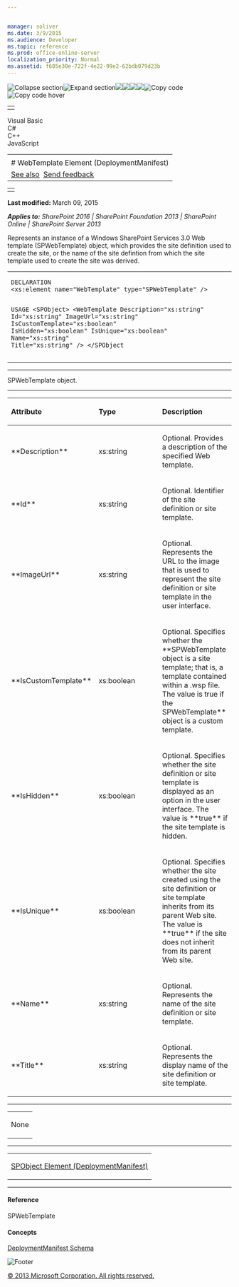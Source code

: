 ```yaml
---


manager: soliver
ms.date: 3/9/2015
ms.audience: Developer
ms.topic: reference
ms.prod: office-online-server
localization_priority: Normal
ms.assetid: f605e30e-722f-4e22-99e2-62bdb079d23b
---
```


![Collapse
section](../icons/collapse_all.gif "Collapse section")![Expand
section](../icons/expand_all.gif "Expand section")![](../icons/collapse_all.gif)![](../icons/expand_all.gif)![](../icons/dropdown.gif)![](../icons/dropdownHover.gif)![Copy
code](../icons/copycode.gif "Copy code")![Copy code
hover](../icons/copycodeHighlight.gif "Copy code hover")
<table>
<tbody>
<tr class="odd">
<td align="left"></td>
</tr>
</tbody>
</table>

Visual Basic  
C\#  
C++  
JavaScript  

<table>
<tbody>
<tr class="odd">
<td align="left"><span id="runningHeaderText"></span></td>
</tr>
<tr class="even">
<td align="left"># WebTemplate Element (DeploymentManifest)</td>
</tr>
<tr class="odd">
<td align="left"><a href="#seeAlsoToggle">See also</a>  <span id="headfeedbackarea" class="feedbackhead"><a href="javascript:SubmitFeedback(&#39;docthis@Microsoft.com&#39;,&#39;&#39;,&#39;&#39;,&#39;&#39;,&#39;1.0.18082.1225&#39;,&#39;%0\dThank%20you%20for%20your%20feedback.%20The%20developer%20writing%20teams%20use%20your%20feedback%20to%20improve%20documentation.%20While%20we%20are%20reviewing%20your%20feedback,%20we%20may%20send%20you%20e-mail%20to%20ask%20for%20clarification%20or%20feedback%20on%20a%20solution.%20We%20do%20not%20use%20your%20e-mail%20address%20for%20any%20other%20purpose%20and%20we%20delete%20it%20after%20we%20finish%20our%20review.%0\AFor%20further%20information%20about%20the%20privacy%20policies%20of%20Microsoft,%20please%20see%20http://privacy.microsoft.com/en-us/default.aspx.%0\A%0\d&#39;,&#39;Customer%20feedback&#39;);">Send feedback</a></span></td>
</tr>
</tbody>
</table>

<table>
<colgroup>
<col width="100%" />
</colgroup>
<tbody>
<tr class="odd">
<td align="left"></td>
</tr>
</tbody>
</table>

**Last modified:** March 09, 2015

***Applies to:** SharePoint 2016 | SharePoint Foundation 2013 |
SharePoint Online | SharePoint Server 2013*

Represents an instance of a Windows SharePoint Services 3.0 Web template
(<span sdata="cer" target="T:Microsoft.SharePoint.SPWebTemplate"><span
class="nolink">SPWebTemplate</span></span>) object, which provides the
site definition used to create the site, or the name of the site
defintion from which the site template used to create the site was
derived.

<span codelanguage="other"></span>
<table>
<colgroup>
<col width="100%" />
</colgroup>
<tbody>
<tr class="odd">
<td align="left"><pre><code>DECLARATION
&lt;xs:element name=&quot;WebTemplate&quot; type=&quot;SPWebTemplate&quot; /&gt;

USAGE
&lt;SPObject&gt;
        &lt;WebTemplate
                Description=&quot;xs:string&quot;
                Id=&quot;xs:string&quot;
                ImageUrl=&quot;xs:string&quot;
                IsCustomTemplate=&quot;xs:boolean&quot;
                IsHidden=&quot;xs:boolean&quot;
                IsUnique=&quot;xs:boolean&quot;
                Name=&quot;xs:string&quot;
                Title=&quot;xs:string&quot;
        /&gt;
&lt;/SPObject</code></pre></td>
</tr>
</tbody>
</table>


-----------------------------------------------------------------------------------------------------------------------------------------------------------------------------------------

<span sdata="cer" target="T:Microsoft.SharePoint.SPWebTemplate"><span
class="nolink">SPWebTemplate</span></span> object.


-----------------------------------------------------------------------------------------------------------------------------------------------------------------------------------------------

<table>
<colgroup>
<col width="33%" />
<col width="33%" />
<col width="33%" />
</colgroup>
<thead>
<tr class="header">
<th align="left"><p>Attribute</p></th>
<th align="left"><p>Type</p></th>
<th align="left"><p>Description</p></th>
</tr>
</thead>
<tbody>
<tr class="odd">
<td align="left"><p>**Description**</p></td>
<td align="left"><p>xs:string</p></td>
<td align="left"><p>Optional. Provides a description of the specified Web template.</p></td>
</tr>
<tr class="even">
<td align="left"><p>**Id**</p></td>
<td align="left"><p>xs:string</p></td>
<td align="left"><p>Optional. Identifier of the site definition or site template.</p></td>
</tr>
<tr class="odd">
<td align="left"><p>**ImageUrl**</p></td>
<td align="left"><p>xs:string</p></td>
<td align="left"><p>Optional. Represents the URL to the image that is used to represent the site definition or site template in the user interface.</p></td>
</tr>
<tr class="even">
<td align="left"><p>**IsCustomTemplate**</p></td>
<td align="left"><p>xs:boolean</p></td>
<td align="left"><p>Optional. Specifies whether the **SPWebTemplate</span> object is a site template; that is, a template contained within a .wsp file. The value is <span class="keyword">true</span> if the <span class="keyword">SPWebTemplate** object is a custom template.</p></td>
</tr>
<tr class="odd">
<td align="left"><p>**IsHidden**</p></td>
<td align="left"><p>xs:boolean</p></td>
<td align="left"><p>Optional. Specifies whether the site definition or site template is displayed as an option in the user interface. The value is **true** if the site template is hidden.</p></td>
</tr>
<tr class="even">
<td align="left"><p>**IsUnique**</p></td>
<td align="left"><p>xs:boolean</p></td>
<td align="left"><p>Optional. Specifies whether the site created using the site definition or site template inherits from its parent Web site. The value is **true** if the site does not inherit from its parent Web site.</p></td>
</tr>
<tr class="odd">
<td align="left"><p>**Name**</p></td>
<td align="left"><p>xs:string</p></td>
<td align="left"><p>Optional. Represents the name of the site definition or site template.</p></td>
</tr>
<tr class="even">
<td align="left"><p>**Title**</p></td>
<td align="left"><p>xs:string</p></td>
<td align="left"><p>Optional. Represents the display name of the site definition or site template.</p></td>
</tr>
</tbody>
</table>


---------------------------------------------------------------------------------------------------------------------------------------------------------------------------------------------------

<table>
<colgroup>
<col width="100%" />
</colgroup>
<tbody>
<tr class="odd">
<td align="left"><p>None</p></td>
</tr>
</tbody>
</table>


----------------------------------------------------------------------------------------------------------------------------------------------------------------------------------------------------

<table>
<colgroup>
<col width="100%" />
</colgroup>
<tbody>
<tr class="odd">
<td align="left"><p><span sdata="link"><a href="spobject-element-deploymentmanifest.htm">SPObject Element (DeploymentManifest)</a></span></p></td>
</tr>
</tbody>
</table>


-------------------------------------------------------------------------------------------------------------------------------------------------------------------------------------------

#### Reference

<span sdata="cer" target="T:Microsoft.SharePoint.SPWebTemplate"><span
class="nolink">SPWebTemplate</span></span>

#### Concepts

<span sdata="link">[DeploymentManifest
Schema](deploymentmanifest-schema.htm)</span>

![Footer](../icons/footer.gif "Footer")

[© 2013 Microsoft Corporation. All rights
reserved.](office-2013-documentation-copyright-notice.htm)



